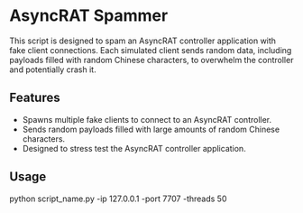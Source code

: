 # AsyncRAT Spammer

This script is designed to spam an AsyncRAT controller application with fake client connections. 
Each simulated client sends random data, including payloads filled with random Chinese characters, to overwhelm the controller and potentially crash it.

## Features

- Spawns multiple fake clients to connect to an AsyncRAT controller.
- Sends random payloads filled with large amounts of random Chinese characters.
- Designed to stress test the AsyncRAT controller application.

## Usage

python script_name.py -ip 127.0.0.1 -port 7707 -threads 50



